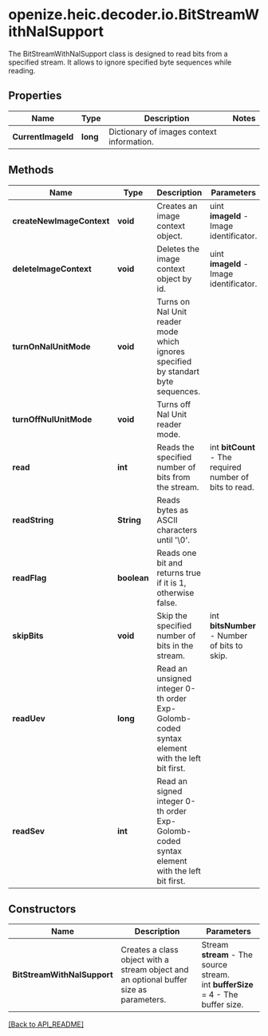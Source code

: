 # openize.heic.decoder.io.BitStreamWithNalSupport

The BitStreamWithNalSupport class is designed to read bits from a specified stream.
It allows to ignore specified byte sequences while reading.

## Properties

Name | Type | Description | Notes
------------ | ------------- | ------------- | -------------
**CurrentImageId** | **long** | Dictionary of images context information. | 

## Methods

Name | Type | Description | Parameters
------------ | ------------- | ------------- | -------------
**createNewImageContext** | **void** | Creates an image context object. | uint **imageId** - Image identificator.
**deleteImageContext** | **void** | Deletes the image context object by id. | uint **imageId** - Image identificator.
**turnOnNalUnitMode** | **void** | Turns on Nal Unit reader mode which ignores specified by standart byte sequences. | 
**turnOffNulUnitMode** | **void** | Turns off Nal Unit reader mode. | 
**read** | **int** | Reads the specified number of bits from the stream. | int **bitCount** - The required number of bits to read.
**readString** | **String** | Reads bytes as ASCII characters until '\0'. | 
**readFlag** | **boolean** | Reads one bit and returns true if it is 1, otherwise false. | 
**skipBits** | **void** | Skip the specified number of bits in the stream. | int **bitsNumber** - Number of bits to skip.
**readUev** | **long** | Read an unsigned integer 0-th order Exp-Golomb-coded syntax element with the left bit first. | 
**readSev** | **int** | Read an signed integer 0-th order Exp-Golomb-coded syntax element with the left bit first. | 

## Constructors

Name | Description | Parameters
------------ | ------------- | -------------
**BitStreamWithNalSupport** | Creates a class object with a stream object and an optional buffer size as parameters. | Stream **stream** - The source stream.<br />int **bufferSize** = 4 - The buffer size. 

[[Back to API_README]](API_README.md)